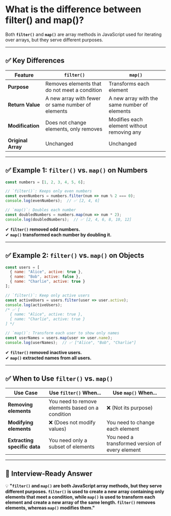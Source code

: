 # What is the difference between filter() and map()?

Both **`filter()`** and **`map()`** are array methods in JavaScript used for iterating over arrays, but they serve different purposes.  

---

## **✅ Key Differences**  

| Feature       | `filter()` | `map()` |
|--------------|-----------|---------|
| **Purpose**  | Removes elements that do not meet a condition | Transforms each element |
| **Return Value** | A new array with fewer or same number of elements | A new array with the same number of elements |
| **Modification** | Does not change elements, only removes | Modifies each element without removing any |
| **Original Array** | Unchanged | Unchanged |

---

## **✅ Example 1: `filter()` vs. `map()` on Numbers**
```javascript
const numbers = [1, 2, 3, 4, 5, 6];

// `filter()`: Keeps only even numbers
const evenNumbers = numbers.filter(num => num % 2 === 0);
console.log(evenNumbers);  // ✅ [2, 4, 6]

// `map()`: Doubles each number
const doubledNumbers = numbers.map(num => num * 2);
console.log(doubledNumbers);  // ✅ [2, 4, 6, 8, 10, 12]
```
✔ **`filter()` removed odd numbers.**  
✔ **`map()` transformed each number by doubling it.**  

---

## **✅ Example 2: `filter()` vs. `map()` on Objects**
```javascript
const users = [
  { name: "Alice", active: true },
  { name: "Bob", active: false },
  { name: "Charlie", active: true }
];

// `filter()`: Keep only active users
const activeUsers = users.filter(user => user.active);
console.log(activeUsers);
/* ✅ [
  { name: "Alice", active: true },
  { name: "Charlie", active: true }
] */

// `map()`: Transform each user to show only names
const userNames = users.map(user => user.name);
console.log(userNames);  // ✅ ["Alice", "Bob", "Charlie"]
```
✔ **`filter()` removed inactive users.**  
✔ **`map()` extracted names from all users.**  

---

## **✅ When to Use `filter()` vs. `map()`**
| Use Case | Use `filter()` When... | Use `map()` When... |
|----------|----------------|----------------|
| **Removing elements** | You need to remove elements based on a condition | ❌ (Not its purpose) |
| **Modifying elements** | ❌ (Does not modify values) | You need to change each element |
| **Extracting specific data** | You need only a subset of elements | You need a transformed version of every element |

---

## **📌 Interview-Ready Answer**  
💡 **"`filter()` and `map()` are both JavaScript array methods, but they serve different purposes. `filter()` is used to create a new array containing only elements that meet a condition, while `map()` is used to transform each element and create a new array of the same length. `filter()` removes elements, whereas `map()` modifies them."**  
